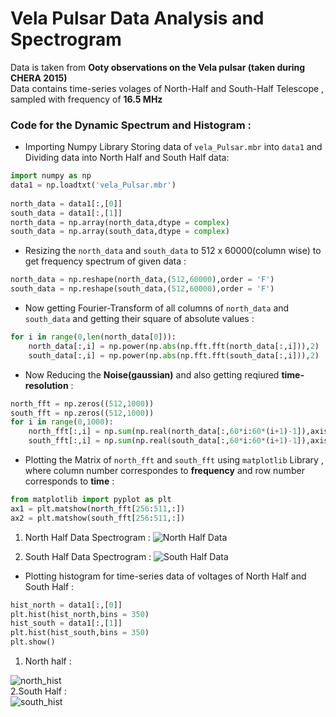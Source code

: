 # Vela Pulsar Data Analysis and Spectrogram

Data is taken from **Ooty observations on the Vela pulsar (taken during CHERA 2015)**<br>
Data contains time-series volages of North-Half and South-Half Telescope , sampled with frequency of **16.5 MHz** <br>

### Code for the Dynamic Spectrum and Histogram : 

- Importing Numpy Library Storing data of `vela_Pulsar.mbr` into `data1` and Dividing data into North Half and South Half data:
```python
import numpy as np
data1 = np.loadtxt('vela_Pulsar.mbr')
 
north_data = data1[:,[0]]
south_data = data1[:,[1]]
north_data = np.array(north_data,dtype = complex)
south_data = np.array(south_data,dtype = complex)
```
- Resizing the `north_data` and `south_data` to 512 x 60000(column wise) to get frequency spectrum of given data :
```python
north_data = np.reshape(north_data,(512,60000),order = 'F')
south_data = np.reshape(south_data,(512,60000),order = 'F')
```
- Now getting Fourier-Transform of all columns of `north_data` and `south_data` and getting their square of absolute values :
```python
for i in range(0,len(north_data[0])):
    north_data[:,i] = np.power(np.abs(np.fft.fft(north_data[:,i])),2)
    south_data[:,i] = np.power(np.abs(np.fft.fft(south_data[:,i])),2)
```
- Now Reducing the **Noise(gaussian)** and also getting reqiured **time-resolution** :
```python
north_fft = np.zeros((512,1000))
south_fft = np.zeros((512,1000))
for i in range(0,1000):
    north_fft[:,i] = np.sum(np.real(north_data[:,60*i:60*(i+1)-1]),axis = 1)
    south_fft[:,i] = np.sum(np.real(south_data[:,60*i:60*(i+1)-1]),axis = 1)
```
- Plotting the Matrix of `north_fft` and `south_fft` using `matplotlib` Library , where column number correspondes to __frequency__ and row number corresponds to __time__ :

```python
from matplotlib import pyplot as plt
ax1 = plt.matshow(north_fft[256:511,:])
ax2 = plt.matshow(south_fft[256:511,:])
```
1. North Half Data Spectrogram :
![North Half Data](https://github.com/Devansh0210/TRAC-Assignments/blob/master/TRAC%202020%20task/north.png?raw=true)

2. South Half Data Spectrogram : 
![South Half Data](https://github.com/Devansh0210/TRAC-Assignments/blob/master/TRAC%202020%20task/south%20(1).png)

- Plotting histogram for time-series data of voltages of North Half and South Half :
```python
hist_north = data1[:,[0]]
plt.hist(hist_north,bins = 350)
hist_south = data1[:,[1]]
plt.hist(hist_south,bins = 350)
plt.show()
```
1. North half :

![north_hist](https://github.com/Devansh0210/TRAC-Assignments/blob/master/TRAC%202020%20task/hist_n.png?raw=true)
<br>
2.South Half : 
</br>
![south_hist](https://github.com/Devansh0210/TRAC-Assignments/blob/master/TRAC%202020%20task/hist_s.png?raw=true)

